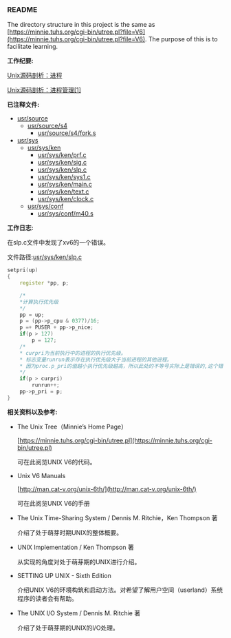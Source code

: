 ### README
The directory structure in this project is the same as [https://minnie.tuhs.org/cgi-bin/utree.pl?file=V6](https://minnie.tuhs.org/cgi-bin/utree.pl?file=V6).
The purpose of this is to facilitate learning.

**工作纪要:**

[Unix源码剖析：进程](https://geyuyao-hub.github.io/2022/09/07/Unix%E6%BA%90%E7%A0%81%E5%89%96%E6%9E%90%EF%BC%9A%E8%BF%9B%E7%A8%8B/)

[Unix源码剖析：进程管理[1]](https://geyuyao-hub.github.io/2022/09/11/Unix%E6%BA%90%E7%A0%81%E5%89%96%E6%9E%90%EF%BC%9A%E8%BF%9B%E7%A8%8B%E7%AE%A1%E7%90%86-1/)

**已注释文件:**

* [usr/source](usr/source)
  * [usr/source/s4](usr/source/s4)
    * [usr/source/s4/fork.s](usr/source/s4/fork.s)
* [usr/sys](usr/sys)
  * [usr/sys/ken](usr/sys/ken)
    * [usr/sys/ken/prf.c](usr/sys/ken/prf.c)
    * [usr/sys/ken/sig.c](usr/sys/ken/sig.c)
    * [usr/sys/ken/slp.c](usr/sys/ken/slp.c)
    * [usr/sys/ken/sys1.c](usr/sys/ken/sys1.c)
    * [usr/sys/ken/main.c](usr/sys/ken/main.c)
    * [usr/sys/ken/text.c](usr/sys/ken/text.c)
    * [usr/sys/ken/clock.c](usr/sys/ken/clock.c)
  * [usr/sys/conf](usr/sys/conf)
    * [usr/sys/conf/m40.s](usr/sys/conf/m40.s)

**工作日志:**

在slp.c文件中发现了xv6的一个错误。

文件路径:[usr/sys/ken/slp.c](usr/sys/ken/slp.c)

```c++
setpri(up)
{
	register *pp, p;

	/*
	*计算执行优先级
	*/
	pp = up;
	p = (pp->p_cpu & 0377)/16;
	p =+ PUSER + pp->p_nice;
	if(p > 127)
		p = 127;
	/*
	* curpri为当前执行中的进程的执行优先级。
	* 标志变量runrun表示存在执行优先级大于当前进程的其他进程。
	* 因为proc.p_pri的值越小执行优先级越高，所以此处的不等号实际上是错误的,这个错误在 UNIX的下一个版本中已被修正。
	*/
	if(p > curpri)
		runrun++;
	pp->p_pri = p;
}
```



**相关资料以及参考:**

* The Unix Tree（Minnie’s Home Page）

  [https://minnie.tuhs.org/cgi-bin/utree.pl](https://minnie.tuhs.org/cgi-bin/utree.pl)

  可在此阅览UNIX V6的代码。

* Unix V6 Manuals

  [http://man.cat-v.org/unix-6th/](http://man.cat-v.org/unix-6th/)

  可在此阅览UNIX V6的手册

* The Unix Time-Sharing System / Dennis M. Ritchie，Ken Thompson 著

  介绍了处于萌芽时期UNIX的整体概要。

* UNIX Implementation / Ken Thompson 著

  从实现的角度对处于萌芽期的UNIX进行介绍。
  
* SETTING UP UNIX - Sixth Edition

  介绍UNIX V6的环境构筑和启动方法。对希望了解用户空间（userland）系统程序的读者会有帮助。 
  
* The UNIX I/O System / Dennis M. Ritchie 著

  介绍了处于萌芽期的UNIX的I/O处理。
